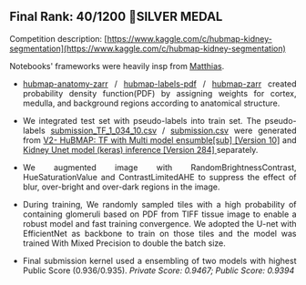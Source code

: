 ## Final Rank:  40/1200 🥈SILVER MEDAL 

Competition description: [https://www.kaggle.com/c/hubmap-kidney-segmentation](https://www.kaggle.com/c/hubmap-kidney-segmentation)

Notebooks' frameworks were heavily insp from [Matthias](https://www.kaggle.com/matjes). 

<div align = "justify"> 
  
- [hubmap-anatomy-zarr](HuBMAP/0.936gpu1-b3_lr_find_me20_bs12/hubmap-anatomy-zarr.ipynb) / [hubmap-labels-pdf](HuBMAP/0.936gpu1-b3_lr_find_me20_bs12/hubmap-labels-pdf-0-5-0.16-0-01.ipynb) / [hubmap-zarr](HuBMAP/0.936gpu1-b3_lr_find_me20_bs12/hubmap-zarr.ipynb) created probability density function(PDF) by assigning weights for cortex, medulla, and background regions according to anatomical structure.  
  
</div>

<div align = "justify"> 
  
- We integrated test set with pseudo-labels into train set. The pseudo-labels [submission_TF_1_034_10.csv](HuBMAP/model3/submission_TF_1_034_10.csv) / [submission.csv](HuBMAP/0.936gpu1-b3_lr_find_me20_bs12/submission.csv) were generated from [V2- HuBMAP: TF with Multi model ensumble[sub] [Version 10]](https://www.kaggle.com/code/durbin164/v2-hubmap-tf-with-multi-model-ensumble-sub) and [Kidney Unet model (keras) inference [Version 284] ](https://www.kaggle.com/code/vgarshin/kidney-unet-model-keras-inference) separately. 
  
</div>


<div align = "justify">  
  
- We augmented image with RandomBrightnessContrast, HueSaturationValue and ContrastLimitedAHE to suppress the effect of blur, over-bright and over-dark regions in the image.
 
 </div>

<div align = "justify">  
  
- During training, We randomly sampled tiles with a high probability of containing glomeruli based on PDF from TIFF tissue image to enable a robust model and fast training convergence. We adopted the U-net with EfficientNet as backbone to train on those tiles and the model was trained With Mixed Precision to double the batch size.

 </div>
  


<div align = "justify">  
  
- Final submission kernel used a ensembling of two models with highest Public Score (0.936/0.935).  _Private Score: 0.9467; Public Score: 0.9394_
  
 </div>



